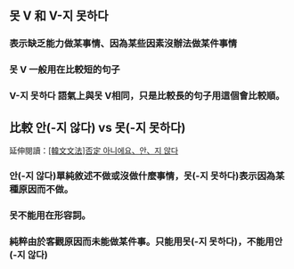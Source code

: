 ## 못 V 和 V-지 못하다

### 表示缺乏能力做某事情、因為某些因素沒辦法做某件事情
### 못 V 一般用在比較短的句子
### V-지 못하다 語氣上與못 V相同，只是比較長的句子用這個會比較順。

## 比較 안(-지 않다) vs 못(-지 못하다)
<span class="small">延伸閱讀：<a href="/blog/post/2">[韓文文法]否定 아니에요、안、지 않다</a></span>

### 안(-지 않다)單純敘述不做或沒做什麼事情，못(-지 못하다)表示因為某種原因而不做。
### 못不能用在形容詞。
### 純粹由於客觀原因而未能做某件事。只能用못(-지 못하다)，不能用안(-지 않다)
